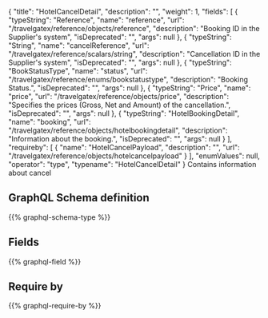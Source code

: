 {
  "title": "HotelCancelDetail",
  "description": "",
  "weight": 1,
  "fields": [
    {
      "typeString": "Reference",
      "name": "reference",
      "url": "/travelgatex/reference/objects/reference",
      "description": "Booking ID in the Supplier's system",
      "isDeprecated": "",
      "args": null
    },
    {
      "typeString": "String",
      "name": "cancelReference",
      "url": "/travelgatex/reference/scalars/string",
      "description": "Cancellation ID in the Supplier's system",
      "isDeprecated": "",
      "args": null
    },
    {
      "typeString": "BookStatusType",
      "name": "status",
      "url": "/travelgatex/reference/enums/bookstatustype",
      "description": "Booking Status.",
      "isDeprecated": "",
      "args": null
    },
    {
      "typeString": "Price",
      "name": "price",
      "url": "/travelgatex/reference/objects/price",
      "description": "Specifies the prices (Gross, Net and Amount) of the cancellation.",
      "isDeprecated": "",
      "args": null
    },
    {
      "typeString": "HotelBookingDetail",
      "name": "booking",
      "url": "/travelgatex/reference/objects/hotelbookingdetail",
      "description": "Information about the booking.",
      "isDeprecated": "",
      "args": null
    }
  ],
  "requireby": [
    {
      "name": "HotelCancelPayload",
      "description": "",
      "url": "/travelgatex/reference/objects/hotelcancelpayload"
    }
  ],
  "enumValues": null,
  "operator": "type",
  "typename": "HotelCancelDetail"
}
Contains information about cancel
## GraphQL Schema definition

{{% graphql-schema-type %}}

## Fields

{{% graphql-field %}}

## Require by

{{% graphql-require-by %}}
